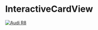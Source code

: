 # InteractiveCardView

[![Audi R8](https://i.ytimg.com/vi/VHW22vnYfOA/hqdefault.jpg?sqp=-oaymwEXCNACELwBSFryq4qpAwkIARUAAIhCGAE=&rs=AOn4CLAi0kiih3LejQNfmrg4ormxaNNdCw)](https://www.youtube.com/watch?v=VHW22vnYfOA "iOS Interactive View")
